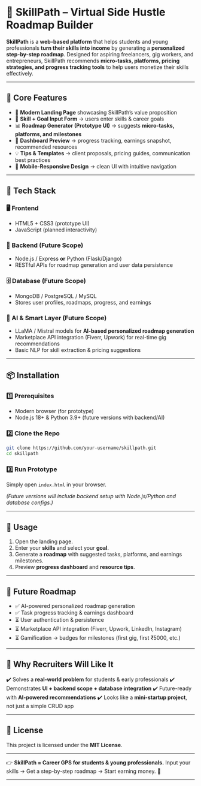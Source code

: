 

# 🚀 SkillPath – Virtual Side Hustle Roadmap Builder

**SkillPath** is a **web-based platform** that helps students and young professionals **turn their skills into income** by generating a **personalized step-by-step roadmap**.
Designed for aspiring freelancers, gig workers, and entrepreneurs, SkillPath recommends **micro-tasks, platforms, pricing strategies, and progress tracking tools** to help users monetize their skills effectively.

---

## 🌟 Core Features

* 🎯 **Modern Landing Page** showcasing SkillPath’s value proposition
* 📝 **Skill + Goal Input Form** → users enter skills & career goals
* 📊 **Roadmap Generator (Prototype UI)** → suggests **micro-tasks, platforms, and milestones**
* 📌 **Dashboard Preview** → progress tracking, earnings snapshot, recommended resources
* 💡 **Tips & Templates** → client proposals, pricing guides, communication best practices
* 📱 **Mobile-Responsive Design** → clean UI with intuitive navigation

---

## 🧠 Tech Stack

### 🖥️ Frontend

* HTML5 + CSS3 (prototype UI)
* JavaScript (planned interactivity)

### 🧪 Backend (Future Scope)

* Node.js / Express **or** Python (Flask/Django)
* RESTful APIs for roadmap generation and user data persistence

### 🗄️ Database (Future Scope)

* MongoDB / PostgreSQL / MySQL
* Stores user profiles, roadmaps, progress, and earnings

### 🤖 AI & Smart Layer (Future Scope)

* LLaMA / Mistral models for **AI-based personalized roadmap generation**
* Marketplace API integration (Fiverr, Upwork) for real-time gig recommendations
* Basic NLP for skill extraction & pricing suggestions

---

## 📦 Installation

### 1️⃣ Prerequisites

* Modern browser (for prototype)
* Node.js 18+ & Python 3.9+ (future versions with backend/AI)

### 2️⃣ Clone the Repo

```bash
git clone https://github.com/your-username/skillpath.git
cd skillpath
```

### 3️⃣ Run Prototype

Simply open `index.html` in your browser.

*(Future versions will include backend setup with Node.js/Python and database configs.)*

---

## 🚀 Usage

1. Open the landing page.
2. Enter your **skills** and select your **goal**.
3. Generate a **roadmap** with suggested tasks, platforms, and earnings milestones.
4. Preview **progress dashboard** and **resource tips**.

---

## 🧪 Future Roadmap

* ✅ AI-powered personalized roadmap generation
* ✅ Task progress tracking & earnings dashboard
* ⏳ User authentication & persistence
* ⏳ Marketplace API integration (Fiverr, Upwork, LinkedIn, Instagram)
* ⏳ Gamification → badges for milestones (first gig, first ₹5000, etc.)

---

## 📌 Why Recruiters Will Like It

✔️ Solves a **real-world problem** for students & early professionals
✔️ Demonstrates **UI + backend scope + database integration**
✔️ Future-ready with **AI-powered recommendations**
✔️ Looks like a **mini-startup project**, not just a simple CRUD app

---

## 📜 License

This project is licensed under the **MIT License**.

---

👉 **SkillPath = Career GPS for students & young professionals.**
Input your skills → Get a step-by-step roadmap → Start earning money. 🚀

---

